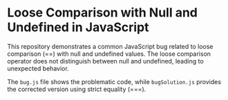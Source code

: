 # Loose Comparison with Null and Undefined in JavaScript

This repository demonstrates a common JavaScript bug related to loose comparison (==) with null and undefined values.  The loose comparison operator does not distinguish between null and undefined, leading to unexpected behavior.

The `bug.js` file shows the problematic code, while `bugSolution.js` provides the corrected version using strict equality (===).
